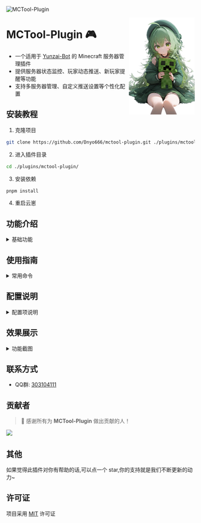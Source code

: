 ![MCTool-Plugin](https://socialify.git.ci/Dnyo666/MCTool-Plugin/image?description=1&font=Raleway&forks=1&issues=1&language=1&name=1&owner=1&pattern=Circuit%20Board&pulls=1&stargazers=1&theme=Auto)

<img decoding="async" align=right src="resources/readme/background.png" width="35%">

# MCTool-Plugin 🎮

- 一个适用于 [Yunzai-Bot](https://github.com/Le-niao/Yunzai-Bot) 的 Minecraft 服务器管理插件
- 提供服务器状态监控、玩家动态推送、新玩家提醒等功能
- 支持多服务器管理、自定义推送设置等个性化配置

## 安装教程

1. 克隆项目
```bash
git clone https://github.com/Dnyo666/mctool-plugin.git ./plugins/mctool-plugin/
```

2. 进入插件目录
```bash
cd ./plugins/mctool-plugin/
```

3. 安装依赖
```bash
pnpm install
```

4. 重启云崽

## 功能介绍

<details><summary>基础功能</summary>

- [x] 服务器管理
  - 添加/删除服务器
  - 支持多服务器配置
  - 数据本地持久化存储
- [x] 状态监控
  - 实时服务器状态
  - 在线玩家统计
  - 服务器状态推送
- [x] 玩家动态
  - 玩家上下线推送
  - 新玩家提醒
  - 自定义推送配置
- [x] 推送服务
  - 群组独立配置
  - 自定义推送内容
  - 智能消息转发

</details>

## 使用指南

<details><summary>常用命令</summary>

| 命令 | 说明 | 示例 |
|------|------|------|
| #mc帮助 | 查看帮助 | #mc帮助 |
| #mc列表 | 查看服务器列表 | #mc列表 |
| #mc在线 | 查看在线玩家 | #mc在线 |
| #mc添加 | 添加服务器 | #mc添加 生存服 play.abc.com:25565 这是一个生存服 |
| #mc删除 | 删除服务器 | #mc删除 1 |
| #mc开启推送 | 开启推送 | #mc开启推送 |
| #mc推送玩家 | 设置玩家推送 | #mc推送玩家 1 Steve |
| #mc开启状态推送 | 开启服务器状态推送 | #mc开启状态推送 |

</details>

## 配置说明

<details><summary>配置项说明</summary>

主要配置项:
- 检查间隔: 服务器状态检查间隔
- 最大服务器数: 单群组最大服务器数量
- 推送格式: 自定义推送消息格式
- API超时: API请求超时时间设置

配置文件位置: `plugins/mctool-plugin/config/mctool.yaml`

</details>

## 效果展示

<details><summary>功能截图</summary>

| 功能 | 效果图 |
|------|--------|
| 服务器列表 | ![服务器列表](resources/readme/servers.png) |
| 在线玩家 | ![在线玩家](resources/readme/players.png) |
| 推送效果 | ![推送效果](resources/readme/push.png) |

</details>

## 联系方式

- QQ群: [303104111](http://qm.qq.com/cgi-bin/qm/qr?_wv=1027&k=gdLRKPbtdd23Tw9M0HthGaU-PRXFToFY&authKey=ULxjgIsrwBQt74OIgbozC8aztsuHYPNvQcpERBqGf9TvUwdO2myrJxhSZTx2kwdh&noverify=0&group_code=303104111)

## 贡献者

> 🌟 感谢所有为 **MCTool-Plugin** 做出贡献的人！

<a href="https://github.com/Dnyo666/MCTool-Plugin/graphs/contributors">
  <img src="https://contrib.rocks/image?repo=Dnyo666%2FMCTool-Plugin" />
</a>

## 其他

如果觉得此插件对你有帮助的话,可以点一个 star,你的支持就是我们不断更新的动力~

## 许可证

项目采用 [MIT](./LICENSE) 许可证
